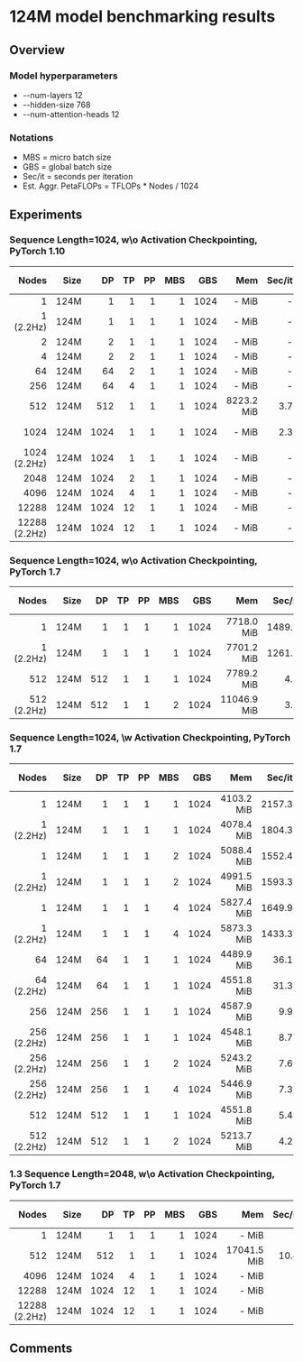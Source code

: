 # 124M model benchmarking results

## Overview
### Model hyperparameters
- --num-layers 12 
- --hidden-size 768 
- --num-attention-heads 12 

### Notations
- MBS = micro batch size
- GBS = global batch size
- Sec/it = seconds per iteration 
- Est. Aggr. PetaFLOPs = TFLOPs * Nodes / 1024

## Experiments

### Sequence Length=1024, w\o Activation Checkpointing, PyTorch 1.10
| Nodes | Size | DP | TP | PP | MBS |  GBS | Mem  | Sec/it | TFLOPs |Est. Aggr. PetaFLOPs| Notes |
| ----: | ---: | -: | -: | -: | --: |  --: | ---: | -----: | -----: | ---: | ----: |
|   1 | 124M |1 |  1 |  1 |   1 | 1024 |  - MiB | - | -| - |- |
|   1 (2.2Hz) | 124M |1 |  1 |  1 |   1 | 1024| - MiB | - | -| - |- |
|   2 | 124M | 2 |  1 |  1 |   1 | 1024 |  - MiB | - | -| - |- |
|   4 | 124M | 2 |  2 |  1 |   1 | 1024 |  - MiB | - | -| - |- |
|   64 | 124M | 64 |  2 |  1 |   1 | 1024 |  - MiB | - | -| - |- |
|   256 | 124M | 64 |  4 |  1 |   1 | 1024 |  - MiB | - | -| - |- |
| 512 | 124M | 512 |  1 | 1  |   1 | 1024 |8223.2 MiB | 3.7 | 0.43 | 0.215 |02-15 |
|  1024 | 124M | 1024 |  1 | 1  |   1 | 1024 | - MiB | 2.3 | 0.35?| 0.35? |02-15, 21103873|
| 1024 (2.2Hz) | 124M | 1024 |  1 | 1  |   1 | 1024 | - MiB | - | -| - |- |
| 2048 | 124M | 1024 |  2 | 1  |   1 | 1024 | - MiB | - | -| - |- |
| 4096 | 124M | 1024 |  4 | 1  |   1 | 1024 | - MiB | - | -| - |- |
| 12288 | 124M | 1024 |  12 | 1  |   1 | 1024 | - MiB | - | -| - |- |
| 12288 (2.2Hz) | 124M | 1024 |  12 | 1  |   1 | 1024 | - MiB | - | -| - |- |


### Sequence Length=1024, w\o Activation Checkpointing, PyTorch 1.7
| Nodes | Size | DP | TP | PP | MBS |  GBS | Mem  | Sec/it | TFLOPs |Est. Aggr. PetaFLOPs| Notes |
| ----: | ---: | -: | -: | -: | --: |  --: | ---: | -----: | -----: | ---: | ----: |
|   1 | 124M |1 |  1 |  1 |   1 | 1024 |  7718.0 MiB | 1489.7 | 0.56| 0.0005 |02-15 |
|   1 (2.2Hz) | 124M |1 |  1 |  1 |   1 | 1024| 7701.2 MiB | 1261.2 | 0.66| 0.0006 |02-15 |
| 512 | 124M | 512 |  1 | 1  |   1 | 1024 |7789.2 MiB | 4.2 | 0.38 | 0.19 | 02-15 |
| 512  (2.2Hz)| 124M | 512 |  1 | 1  |   2 | 1024 |11046.9 MiB | 3.2 | 0.50| 0.25 |02-15 |

### Sequence Length=1024, \w Activation Checkpointing, PyTorch 1.7
| Nodes | Size | DP | TP | PP | MBS |  GBS | Mem  | Sec/it | TFLOPs* |Est. Aggr. PetaFLOPs| Notes |
| ----: | ---: | -: | -: | -: | --: |  --: | ---: | -----: | -----: | ---: | ----: |
|   1 | 124M |1 |  1 |  1 |   1 | 1024 | 4103.2 MiB | 2157.3 |  0.52 | 0.0005 | 02-15 |
|   1 (2.2Hz) | 124M |1 |  1 |  1 |   1 | 1024 | 4078.4 MiB | 1804.3 |  0.62 | 0.0006 | 02-14 |
|   1 | 124M |1 |  1 |  1 |   2 | 1024 | 5088.4 MiB | 1552.4 |  0.72 | 0.0007 | 02-15  |
|   1 (2.2Hz) | 124M |1 |  1 |  1 |   2 | 1024 |  4991.5 MiB | 1593.3 | 0.70| 0.0007 | 02-15 |
|   1 | 124M |1 |  1 |  1 |   4 | 1024 | 5827.4 MiB | 1649.9 |  0.68 | 0.0007 | 02-15  |
|   1 (2.2Hz) | 124M |1 |  1 |  1 |   4 | 1024 |  5873.3 MiB | 1433.3 | 0.78| 0.0008 | 02-15 |
|   64 | 124M |64 |  1 |  1 |   1 | 1024 | 4489.9 MiB| 36.1 |  0.48 |  0.03 | 02-14 |
|   64 (2.2Hz) | 124M |64 |  1 |  1 |   1 | 1024 | 4551.8 MiB | 31.3 |  0.56 | 0.035 | 02-14 |
|  256 | 124M | 256 |  1 |  1 |   1 | 1024 | 4587.9 MiB | 9.9 | 0.42 | 0.105 | 02-14 |
|  256 (2.2Hz) | 124M | 256 |  1 | 1  |   1 | 1024 | 4548.1 MiB | 8.7 | 0.50| 0.125 |02-15  |
|  256 (2.2Hz) | 124M | 256 |  1 | 1  |   2 | 1024 |5243.2 MiB | 7.6 | 0.57| 0.142 |02-15 |
|  256 (2.2Hz) | 124M | 256 |  1 | 1  |   4 | 1024 | 5446.9 MiB | 7.3 | 0.59| 0.147 |02-15 |
| 512 | 124M | 512 |  1 | 1  |   1 | 1024 |4551.8 MiB | 5.4 | 0.40 | 0.200 | 02-15 |
| 512  (2.2Hz)| 124M | 512 |  1 | 1  |   2 | 1024 |5213.7 MiB | 4.2 | 0.51| 0.255 |02-15 |

### 1.3 Sequence Length=2048, w\o Activation Checkpointing, PyTorch 1.7
| Nodes | Size | DP | TP | PP | MBS |  GBS | Mem  | Sec/it | TFLOPs* |Est. Aggr. PetaFLOPs| Notes |
| ----: | ---: | -: | -: | -: | --: |  --: | ---: | -----: | -----: | ---: | ----: |
|   1 | 124M |1 |  1 |  1 |   1 | 1024 |  - MiB | - | -| - |- |
| 512 | 124M | 512 |  1 | 1  |   1 | 1024 |17041.5 MiB | 10.4 | 0.37 | 0.185 | 02-15 |
| 4096 | 124M | 1024 |  4 | 1  |   1 | 1024 | - MiB | - | -| - |- |
| 12288 | 124M | 1024 |  12 | 1  |   1 | 1024 | - MiB | - | -| - |- |
| 12288 (2.2Hz) | 124M | 1024 |  12 | 1  |   1 | 1024 | - MiB | - | -| - |- |



## Comments
